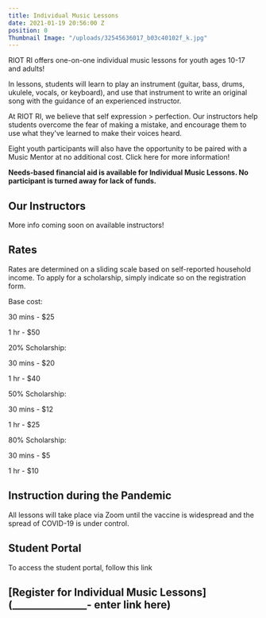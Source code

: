 ```yaml
---
title: Individual Music Lessons
date: 2021-01-19 20:56:00 Z
position: 0
Thumbnail Image: "/uploads/32545636017_b03c40102f_k.jpg"
---
```


RIOT RI offers one-on-one individual music lessons for youth ages 10-17 and adults!

In lessons, students will learn to play an instrument (guitar, bass, drums, ukulele, vocals, or keyboard), and use that instrument to write an original song with the guidance of an experienced instructor. 

At RIOT RI, we believe that self expression > perfection. Our instructors help students overcome the fear of making a mistake, and encourage them to use what they've learned to make their voices heard. 

Eight youth participants will also have the opportunity to be paired with a Music Mentor at no additional cost. Click here for more information!

**Needs-based financial aid is available for Individual Music Lessons. No participant is turned away for lack of funds.**


## Our Instructors

More info coming soon on available instructors! 

## Rates

Rates are determined on a sliding scale based on self-reported household income. To apply for a scholarship, simply indicate so on the registration form. 

Base cost:

30 mins - $25

1 hr - $50

20% Scholarship:

30 mins - $20

1 hr - $40

50% Scholarship:

30 mins - $12

1 hr - $25

80% Scholarship:

30 mins - $5

1 hr - $10
				

## Instruction during the Pandemic

All lessons will take place via Zoom until the vaccine is widespread and the spread of COVID-19 is under control.

## Student Portal

To access the student portal, follow this link

## [Register for Individual Music Lessons](_______________- enter link here)